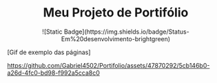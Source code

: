 <h1 align="center"> Meu Projeto de Portifólio </h1>

<p align="center"> 
  ![Static Badge](https://img.shields.io/badge/Status-Em%20desenvolvimento-brightgreen)
</>




[Gif de exemplo das páginas] 

https://github.com/Gabriel4502/Portifolio/assets/47870292/5cb146b0-a26d-4fc0-bd98-f992a5cca8c0


